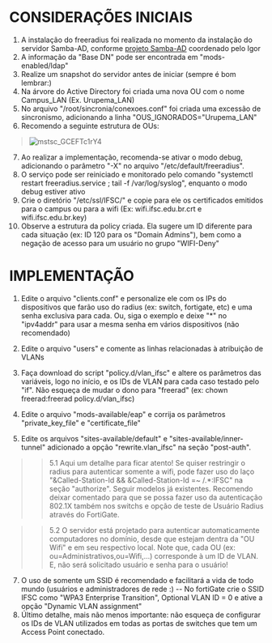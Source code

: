 # CONSIDERAÇÕES INICIAIS

1. A instalação do freeradius foi realizada no momento da instalação do servidor Samba-AD, conforme [projeto Samba-AD](https://git.ifsc.edu.br/ctic/cte/samba4/samba4-ad "Samba-AD IFSC") coordenado pelo Igor
2. A informação da "Base DN" pode ser encontrada em "mods-enabled/ldap"
3. Realize um snapshot do servidor antes de iniciar (sempre é bom lembrar:)
4. Na árvore do Active Directory foi criada uma nova OU com o nome Campus_LAN (Ex. Urupema_LAN)
5. No arquivo "/root/sincronia/conexoes.conf" foi criada uma excessão de sincronismo, adicionando a linha "OUS_IGNORADOS="Urupema_LAN"
6. Recomendo a seguinte estrutura de OUs:
> ![mstsc_GCEFTc1rY4](https://github.com/verzeletti/freeradius/assets/23221957/c68d673b-3c3e-4e1a-a14b-4a72e77a3def)
7. Ao realizar a implementação, recomenda-se ativar o modo debug, adicionando o parâmetro "-X" no arquivo "/etc/default/freeradius".
8. O serviço pode ser reiniciado e monitorado pelo comando "systemctl restart freeradius.service ; tail -f /var/log/syslog", enquanto o modo debug estiver ativo
9. Crie o diretório "/etc/ssl/IFSC/" e copie para ele os certificados emitidos para o campus ou para a wifi (Ex: wifi.ifsc.edu.br.crt  e wifi.ifsc.edu.br.key)
10. Observe a estrutura da policy criada. Ela sugere um ID diferente para cada situação (ex: ID 120 para os "Domain Admins"), bem como a negação de acesso para um usuário no grupo "WIFI-Deny"


# IMPLEMENTAÇÃO

1. Edite o arquivo "clients.conf" e personalize ele com os IPs do dispositivos que farão uso do radius (ex: switch, fortigate, etc) e uma senha exclusiva para cada. Ou, siga o exemplo e deixe "*" no "ipv4addr" para usar a mesma senha em vários dispositivos (não recomendado)
2. Edite o arquivo "users" e comente as linhas relacionadas à atribuição de VLANs
3. Faça download do script "policy.d/vlan_ifsc" e altere os parâmetros das variáveis, logo no início, e os IDs de VLAN para cada caso testado pelo "if". Não esqueça de mudar o dono para "freerad" (ex: chown freerad:freerad policy.d/vlan_ifsc)
4. Edite o arquivo "mods-available/eap" e corrija os parâmetros "private_key_file" e "certificate_file"

5. Edite os arquivos "sites-available/default" e "sites-available/inner-tunnel" adicionado a opção "rewrite.vlan_ifsc" na seção "post-auth".

  >> 5.1 Aqui um detalhe para ficar atento! Se quiser restringir o radius para autenticar somente a wifi, pode fazer uso do laço "&Called-Station-Id && &Called-Station-Id =~ /.*:IFSC" na seção "authorize". Seguir modelos já existentes. Recomendo deixar comentado para que se possa fazer uso da autenticação 802.1X também nos switchs e opção de teste de Usuário Radius através do FortiGate.
  
  >> 5.2 O servidor está projetado para autenticar automaticamente computadores no domínio, desde que estejam dentra da "OU Wifi" e em seu respectivo local. Note que, cada OU (ex: ou=Administrativos,ou=Wifi,...) corresponde à um ID de VLAN. E, não será solicitado usuário e senha para o usuário!
 
7. O uso de somente um SSID é recomendado e facilitará a vida de todo mundo (usuários e administradores de rede :)
 -- No fortiGate crie o SSID IFSC como "WPA3 Enterprise Transition", Optional VLAN ID = 0 e ative a opção "Dynamic VLAN assignment"  
9. Último detalhe, mais não menos importante: não esqueça de configurar os IDs de VLAN utilizados em todas as portas de switches que tem um Access Point conectado.

